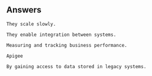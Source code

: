 ## Answers

```
They scale slowly.
```

```
They enable integration between systems.
```

```
Measuring and tracking business performance.
```

```
Apigee
```

```
By gaining access to data stored in legacy systems.
```
